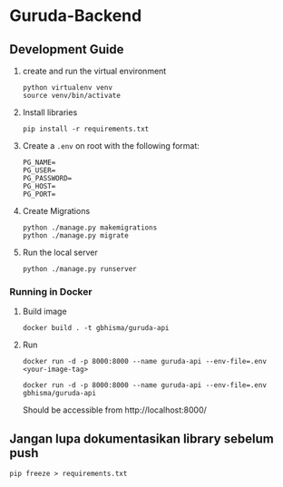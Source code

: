 # Guruda-Backend


## Development Guide
1. create and run the virtual environment
   ```
   python virtualenv venv
   source venv/bin/activate
   ```  
2. Install libraries  
   ```
   pip install -r requirements.txt
   ```
3. Create a `.env` on root with the following format:
   ```shell
   PG_NAME=
   PG_USER=
   PG_PASSWORD=
   PG_HOST=
   PG_PORT=
   ```
4. Create Migrations  
   ```shell
   python ./manage.py makemigrations
   python ./manage.py migrate
   ``` 
5. Run the local server 
   ```shell
   python ./manage.py runserver
   ```  

### Running in Docker
1. Build image
    ```shell
    docker build . -t gbhisma/guruda-api
    ```
2. Run
   ```shell
   docker run -d -p 8000:8000 --name guruda-api --env-file=.env  <your-image-tag>   
   ```
   ```shell 
   docker run -d -p 8000:8000 --name guruda-api --env-file=.env  gbhisma/guruda-api
   ```
   Should be accessible from http://localhost:8000/

## Jangan lupa dokumentasikan library sebelum push
`pip freeze > requirements.txt`

